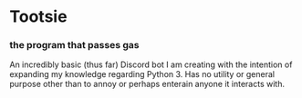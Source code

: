 # Tootsie
### the program that passes gas
An incredibly basic (thus far) Discord bot I am creating with the intention of expanding my knowledge regarding Python 3. Has no utility or general purpose other than to annoy or perhaps enterain anyone it interacts with.
